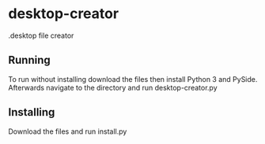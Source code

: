 # desktop-creator

.desktop file creator

## Running

To run without installing download the files then install Python 3 and PySide. Afterwards navigate to the directory and run desktop-creator.py

## Installing

Download the files and run install.py
